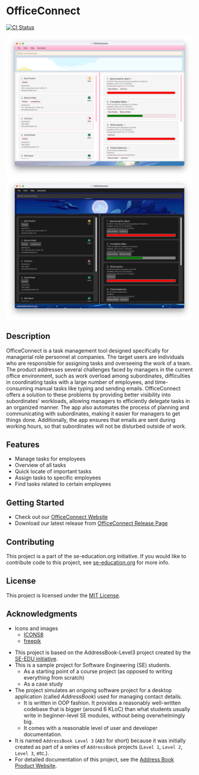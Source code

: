 # OfficeConnect

[![CI Status](https://github.com/AY2223S2-CS2103-F10-1/tp/workflows/Java%20CI/badge.svg)](https://github.com/AY2223S2-CS2103-F10-1/tp/actions)

![Ui](docs/images/Ui.png)
![Ui](docs/images/UiDark.png)

## Description

OfficeConnect is a task management tool designed specifically for managerial role personnel at companies. The target users are individuals who are responsible for assigning tasks and overseeing the work of a team. The product addresses several challenges faced by managers in the current office environment, such as work overload among subordinates, difficulties in coordinating tasks with a large number of employees, and time-consuming manual tasks like typing and sending emails. OfficeConnect offers a solution to these problems by providing better visibility into subordinates' workloads, allowing managers to efficiently delegate tasks in an organized manner. The app also automates the process of planning and communicating with subordinates, making it easier for managers to get things done. Additionally, the app ensures that emails are sent during working hours, so that subordinates will not be disturbed outside of work.

## Features

- Manage tasks for employees
- Overview of all tasks
- Quick locate of important tasks
- Assign tasks to specific employees
- Find tasks related to certain employees

## Getting Started

- Check out our [OfficeConnect Website](https://ay2223s2-cs2103-f10-1.github.io/tp/)
- Download our latest release from [OfficeConnect Release Page](https://github.com/AY2223S2-CS2103T-W10-1/tp/releases)

## Contributing

This project is a part of the se-education.org initiative. If you would like to contribute code to this project, see [se-education.org](https://se-education.org#https://se-education.org/#contributing) for more info.

## License

This project is licensed under the [MIT License](LICENSE).

## Acknowledgments

- Icons and images
  - [ICONS8](https://icons8.com/)
  - [freepik](https://www.freepik.com/)


* This project is based on the AddressBook-Level3 project created by the [SE-EDU initiative](https://se-education.org).
* This is a sample project for Software Engineering (SE) students.
  * As a starting point of a course project (as opposed to writing everything from scratch)
  * As a case study
* The project simulates an ongoing software project for a desktop application (called _AddressBook_) used for managing contact details.
  * It is written in OOP fashion. It provides a reasonably well-written codebase that is bigger (around 6 KLoC) than what students usually write in beginner-level SE modules, without being overwhelmingly big.
  * It comes with a reasonable level of user and developer documentation.
* It is named `AddressBook Level 3` (`AB3` for short) because it was initially created as part of a series of `AddressBook` projects (`Level 1`, `Level 2`, `Level 3`, etc.).
* For detailed documentation of this project, see the [Address Book Product Website](https://se-education.org/addressbook-level3).
